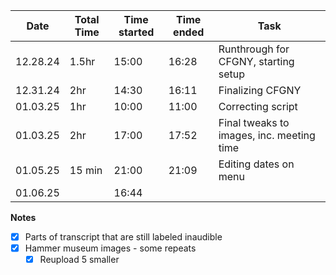 
| Date     | Total Time | Time started | Time ended | Task                                      |
| -------- | ---------- | ------------ | ---------- | ----------------------------------------- |
| 12.28.24 | 1.5hr      | 15:00        | 16:28      | Runthrough for CFGNY, starting setup      |
| 12.31.24 | 2hr        | 14:30        | 16:11      | Finalizing CFGNY                          |
| 01.03.25 | 1hr        | 10:00        | 11:00      | Correcting script                         |
| 01.03.25 | 2hr        | 17:00        | 17:52      | Final tweaks to images, inc. meeting time |
| 01.05.25 | 15 min     | 21:00        | 21:09      | Editing dates on menu                     |
| 01.06.25 |            | 16:44        |            |                                           |
**Notes**
- [x] Parts of transcript that are still labeled inaudible
- [x] Hammer museum images - some repeats
	- [x] Reupload 5 smaller
